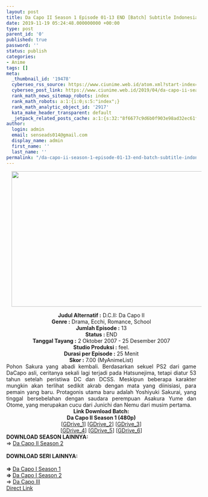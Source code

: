 ```yaml
---
layout: post
title: Da Capo II Season 1 Episode 01-13 END [Batch] Subtitle Indonesia
date: 2019-11-19 05:24:48.000000000 +00:00
type: post
parent_id: '0'
published: true
password: ''
status: publish
categories:
- Anime
tags: []
meta:
  _thumbnail_id: '19478'
  cyberseo_rss_source: https://www.ciunime.web.id/atom.xml?start-index=2401&max-results=150
  cyberseo_post_link: https://www.ciunime.web.id/2019/04/da-capo-ii-season-1-episode-01-13-end.html
  rank_math_news_sitemap_robots: index
  rank_math_robots: a:1:{i:0;s:5:"index";}
  rank_math_analytic_object_id: '2917'
  kata_make_header_transparent: default
  _jetpack_related_posts_cache: a:1:{s:32:"8f6677c9d6b0f903e98ad32ec61f8deb";a:2:{s:7:"expires";i:1644444813;s:7:"payload";a:0:{}}}
author:
  login: admin
  email: senseads014@gmail.com
  display_name: admin
  first_name: ''
  last_name: ''
permalink: "/da-capo-ii-season-1-episode-01-13-end-batch-subtitle-indonesia/"
---
```

<div class="separator" style="clear: both; text-align: center;"><a href="https://1.bp.blogspot.com/-nAS9MGCgKEo/XK4D8Q0tx0I/AAAAAAAAOqM/xt6Jbk8ON_wc6FTE8s2ac7hldprfLj4BACPcBGAYYCw/s1600/Da%2BCapo%2BII%2BSeason%2B1.jpg" imageanchor="1" style="margin-left: 1em; margin-right: 1em;"><img border="0" data-original-height="720" data-original-width="1280" height="360" src="{{ site.baseurl }}/assets/2019/11/Da%2BCapo%2BII%2BSeason%2B1.jpg" width="640" /></a></div>
<p>
<div style="text-align: center;"><b>Judul</b><b><b> Alternatif</b> :</b> D.C.II: Da Capo II</div>
<div style="text-align: center;"><b><b>Genre :</b></b> Drama, Ecchi, Romance, School</div>
<div style="text-align: center;"><b>Jumlah Episode :</b> 13<br /><b>Status :&nbsp;</b>END<br /><b>Tanggal Tayang :</b> 2 Oktober 2007 - 25 Desember 2007<br /><b>Studio Produksi :</b> feel.<br /><b>Durasi per Episode :</b> 25 Menit</div>
<div style="text-align: center;"><b>Skor :</b> 7.00 (MyAnimeList)</div>
<div style="text-align: center;"></div>
<div style="text-align: justify;">Pohon Sakura yang abadi kembali. Berdasarkan sekuel PS2 dari game DaCapo asli, ceritanya sekali lagi terjadi pada Hatsunejima, tetapi diatur 53 tahun setelah peristiwa DC dan DCSS. Meskipun beberapa karakter mungkin akan terlihat sedikit akrab dengan mata yang diinisiasi, para pemain yang baru. Protagonis utama baru adalah Yoshiyuki Sakurai, yang tinggal bersebelahan dengan saudara perempuan Asakura Yume dan Otome, yang merupakan cucu dari Junichi dan Nemu dari musim pertama.</div>
<div style="text-align: justify;"></div>
<div style="text-align: justify;"></div>
<div style="text-align: center;"><b>Link Download Batch:</b></div>
<div style="text-align: center;"><b>Da Capo II Season 1 (480p)</b></div>
<div style="text-align: center;">[<a href="https://drive.google.com/uc?id=1EPCVGBhidwx-5YuaP5YLxm9qxy0Luenh" target="_blank" rel="noopener">GDrive_1</a>] [<a href="https://drive.google.com/uc?id=1hHHBLFBdxB0_G02LYcebiKHqEiaC115o" target="_blank" rel="noopener">GDrive_2</a>] [<a href="https://drive.google.com/uc?id=1pcrP67GTdjlQdzlLzjWNCrheaxibNm85" target="_blank" rel="noopener">GDrive_3</a>]<br />[<a href="https://drive.google.com/uc?id=1qW5iL8Fme0tyoz0HI_EswDvxZ-Xk1cJp" target="_blank" rel="noopener">GDrive_4</a>] [<a href="https://drive.google.com/uc?id=1O_gCMuBC6JlDq_NRTraqrQM8XA73G7DY" target="_blank" rel="noopener">GDrive_5</a>] [<a href="https://drive.google.com/uc?export=download&amp;id=1UHMzsssXOL26VPVigLYvMrBwTY2gqY4N" target="_blank" rel="noopener">GDrive_6</a>]
<div style="text-align: left;"></div>
<div style="text-align: left;"></div>
<div style="text-align: left;"><b>DOWNLOAD SEASON LAINNYA:</b></div>
<div style="text-align: left;"></div>
<div style="text-align: left;">=&gt;&nbsp;<a href="https://www.ciunime.web.id/2019/04/da-capo-ii-season-2-episode-01-13-end.html" target="_blank" rel="noopener">Da Capo II Season 2</a></div>
<div style="text-align: left;"><b><br /></b></div>
<div style="text-align: left;"><b>DOWNLOAD SERI LAINNYA:</b></div>
<div style="text-align: left;"><b><br /></b></div>
<div style="text-align: left;"><b>=&gt;&nbsp;</b><span style="text-align: center;"><a href="https://www.ciunime.web.id/2019/04/da-capo-i-season-1-episode-01-26-end.html" target="_blank" rel="noopener">Da Capo I Season 1</a></span></div>
<div style="text-align: left;"><b>=&gt;&nbsp;</b><span style="text-align: center;"><a href="https://www.ciunime.web.id/2019/04/da-capo-i-season-2-episode-01-26-end.html" target="_blank" rel="noopener">Da Capo I Season 2</a></span></div>
<div style="text-align: left;">=&gt;&nbsp;<a href="https://www.ciunime.web.id/2019/04/da-capo-iii-episode-01-13-end-batch.html" target="_blank" rel="noopener">Da Capo III</a></div>
<div style="text-align: left;"></div>
</div>
<link rel="stylesheet" href="https://cdnjs.cloudflare.com/ajax/libs/font-awesome/4.7.0/css/font-awesome.min.css" />
<div class="divbtn"> <a href="https://handymansurrender.com/fihup8buzv?key=94550f7ce39444073321dde3b8782f97" class="btn"><i class="fa fa-download"></i> Direct Link</a> </div>

